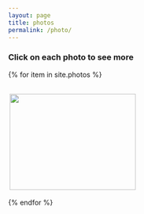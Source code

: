 ```yaml
---
layout: page
title: photos
permalink: /photo/
---
```

<style>
    img.photo-list
{
	width: 256px;
	height: 196px;
	object-fit: cover;
    padding: 3px;
}

</style>

<h3> Click on each photo to see more </h3>


{% for item in site.photos %}
<div class="row">
  <div class="column">
    <p><a href="{{ item.url }}"><img class="photo-list" src='{{ {{item.photos[0].thumb }}' ></a></p>
  </div>
</div>
{% endfor %}